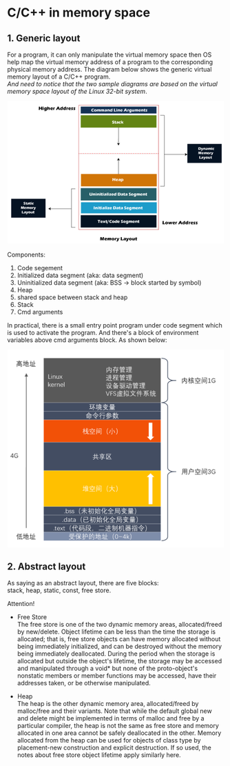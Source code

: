 # C/C++ in memory space
## 1. Generic layout
For a program, it can only manipulate the virtual memory space then OS help map the virtual memory address of a program to the corresponding physical memory address. The diagram below shows the generic virtual memory layout of a C/C++ program.    
*And need to notice that the two sample diagrams are based on the virtual memory space layout of the Linux 32-bit system*.

![Generic layout](./resource/Memory%20layout%20of%20C++/memory-layout-in-c.png)

Components:    
1. Code segement
2. Initialized data segment (aka: data segment)
3. Uninitialized data segment (aka: BSS -> block started by symbol)
4. Heap
5. shared space between stack and heap
6. Stack
7. Cmd arguments

In practical, there is a small entry point program under code segment which is used to activate the program. And there's a block of environment variables above cmd arguments block. As shown below:   

![linux32bit](./resource/Memory%20layout%20of%20C++/linux32bit.png)

## 2. Abstract layout
As saying as an abstract layout, there are five blocks:     
stack, heap, static, const, free store.    

Attention!
* Free Store    
The free store is one of the two dynamic memory areas, allocated/freed by new/delete. Object lifetime can be less than the time the storage is allocated; that is, free store objects can have memory allocated without being immediately initialized, and can be destroyed without the memory being immediately deallocated. During the period when the storage is allocated but outside the object's lifetime, the storage may be accessed and manipulated through a void* but none of the proto-object's nonstatic members or member functions may be accessed, have their addresses taken, or be otherwise manipulated.    

* Heap    
The heap is the other dynamic memory area, allocated/freed by malloc/free and their variants. Note that while the default global new and delete might be implemented in terms of malloc and free by a particular compiler, the heap is not the same as free store and memory allocated in one area cannot be safely deallocated in the other. Memory allocated from the heap can be used for objects of class type by placement-new construction and explicit destruction. If so used, the notes about free store object lifetime apply similarly here.
 

